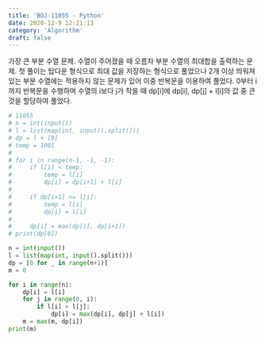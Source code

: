 ```yaml
---
title: 'BOJ-11055 - Python'
date: 2020-12-9 12:21:13
category: 'Algorithm'
draft: false
---
```

가장 큰 부분 수열 문제. 수열이 주어졌을 때 오름차 부분 수열의 최대합을 출력하는 문제. 첫 풀이는 탑다운 형식으로 최대 값을 저장하는 형식으로 풀었으나 2개 이상 띄워져 있는 부분 수열에는 적용하지 않는 문제가 있어 이중 반복문을 이용하여 풀었다. 0부터 i까지 반복문을 수행하며 수열의 i보다 j가 작을 때 dp[i]에 dp[i], dp[j] + l[i]의 값 중 큰 것을 할당하여 풀었다.
```python
# 11055
# n = int(input())
# l = list(map(int, input().split()))
# dp = l + [0]
# temp = 1001
#
# for i in range(n-1, -1, -1):
#     if l[i] < temp:
#         temp = l[i]
#         dp[i] = dp[i+1] + l[i]
#
#     if dp[i+1] <= l[i]:
#         temp = l[i]
#         dp[i] = l[i]
#
#     dp[i] = max(dp[i], dp[i+1])
# print(dp[0])

n = int(input())
l = list(map(int, input().split()))
dp = [0 for _ in range(n+1)]
m = 0

for i in range(n):
    dp[i] = l[i]
    for j in range(0, i):
        if l[i] > l[j]:
            dp[i] = max(dp[i], dp[j] + l[i])
    m = max(m, dp[i])
print(m)

```